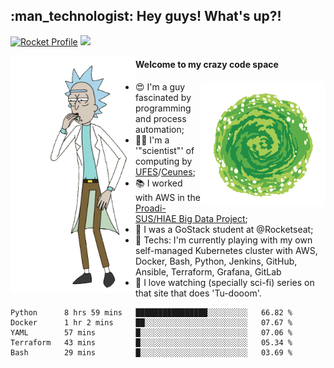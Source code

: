 
<h2> :man_technologist: Hey guys! What's up?!</h2>
                                                                         
[![Rocket Profile](https://img.shields.io/static/v1?label=Rocketseat&message=Profile&colorA=purple&color=black&logo=Rocket&logoColor=white)](https://app.rocketseat.com.br/me/elyabe)
<a href="https://www.linkedin.com/in/elyabe/"><img src="https://img.shields.io/badge/LinkedIn-informational?logo=linkedin"/></a>

<img align='left' src="https://raw.githubusercontent.com/Elyabe/Elyabe/master/images/rick-dancing.gif" width='200'>

                       
#### Welcome to my crazy code space 
<img align='right' src="https://raw.githubusercontent.com/Elyabe/elyabe/master/images/portal-3.gif" width='200'>

- :heart_eyes: I'm a guy fascinated by programming and process automation; 
- :office_worker: I'm a '"scientist"' of computing by [UFES](http://ufes.br)/[Ceunes](http://ceunes.ufes.br);
- :books: I worked with AWS in the [Proadi-SUS/HIAE Big Data Project](https://hospitais.proadi-sus.org.br/projetos/24/big-data);
- :rocket: I was a GoStack student at @Rocketseat;
- :green_heart: Techs: I'm currently playing with my own self-managed Kubernetes cluster with AWS, Docker, Bash, Python, Jenkins, GitHub, Ansible, Terraform, Grafana, GitLab
- :movie_camera: I love watching (specially sci-fi) series on that site that does 'Tu-dooom'.

<!--START_SECTION:waka-->
```text
Python      8 hrs 59 mins   ████████████████░░░░░░░░░   66.82 % 
Docker      1 hr 2 mins     ██░░░░░░░░░░░░░░░░░░░░░░░   07.67 % 
YAML        57 mins         █░░░░░░░░░░░░░░░░░░░░░░░░   07.06 % 
Terraform   43 mins         █░░░░░░░░░░░░░░░░░░░░░░░░   05.34 % 
Bash        29 mins         █░░░░░░░░░░░░░░░░░░░░░░░░   03.69 %
```
<!--END_SECTION:waka-->
